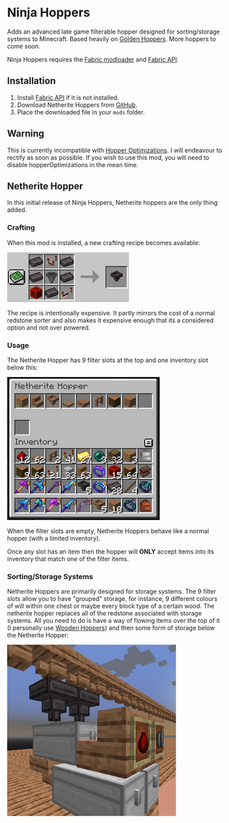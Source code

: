 # Ninja Hoppers

Adds an advanced late game filterable hopper designed for sorting/storage systems to Minecraft. Based heavily on [Golden Hoppers](https://github.com/haykam821/Golden-Hoppers). More hoppers to come soon.

Ninja Hoppers requires the [Fabric modloader](https://fabricmc.net/use/) and [Fabric API](https://www.curseforge.com/minecraft/mc-mods/fabric-api).

## Installation

1. Install [Fabric API](https://www.curseforge.com/minecraft/mc-mods/fabric-api) if it is not installed.
2. Download Netherite Hoppers from [GitHub](https://github.com/haykam821/Golden-Hoppers/releases).
3. Place the downloaded file in your `mods` folder.

## Warning

This is currently incompatible with [Hopper Optimizations](https://github.com/2No2Name/hopperOptimizations). I will endeavour to rectify as soon as possible. If you wish to use this mod, you will need to disable hopperOptimizations in the mean time.

## Netherite Hopper

In this initial release of Ninja Hoppers, Netherite hoppers are the only thing added.

### Crafting

When this mod is installed, a new crafting recipe becomes available: 

![Crafting Recipe](ReadMeImages/CraftingRecipe.png)

The recipe is intentionally expensive. It partly mirrors the cost of a normal redstone sorter and also makes it expensive enough that its a considered option and not over powered.

### Usage

The Netherite Hopper has 9 filter slots at the top and one inventory slot below this:

![Netherite Hoppers User Interface](ReadMeImages/usage.png)

When the filter slots are empty, Netherite Hoppers behave like a normal hopper (with a limited inventory).

Once any slot has an item then the hopper will **ONLY** accept items into its inventory that match one of the filter items. 

### Sorting/Storage Systems

Netherite Hoppers are primarily designed for storage systems. The 9 filter slots allow you to have "grouped" storage, for instance, 9 different colours of will within one chest or maybe every block type of a certain wood. The netherite hopper replaces all of the redstone associated with storage systems. All you need to do is have a way of flowing items over the top of it (I personally use [Wooden Hoppers](https://github.com/haykam821/Wooden-Hoppers)) and then some form of storage below the Netherite Hopper:

![example storage](ReadMeImages/Sorter.png) 